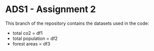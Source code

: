 # ADS1 - Assignment 2

This branch of the repository contains the datasets used in the code:
 - total co2 = df1
 - total population = df2
 - forest areas = df3
